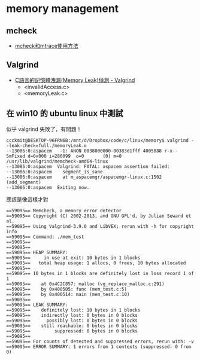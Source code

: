 # memory management

## mcheck

* [mcheck和mtrace使用方法](http://taotaocoder.blog.163.com/blog/static/200228274201182811405396/)


## Valgrind

* [C語言的記憶體洩漏(Memory Leak)偵測 - Valgrind](http://blog.yslin.tw/2014/03/c-valgrind.html)
  * <invalidAccess.c>
  * <memoryLeak.c>

## 在 win10 的 ubuntu linux 中測試

似乎 valgrind 失敗了，有問題！

```
ccckmit@DESKTOP-96FRN6B:/mnt/d/Dropbox/code/c/linux/memory$ valgrind --leak-check=full./memoryLeak.o
--13086:0:aspacem   -1: ANON 0038000000-00383d1fff 4005888 r-x-- SmFixed d=0x000 i=286099  o=0       (0) m=0 /usr/lib/valgrind/memcheck-amd64-linux
--13086:0:aspacem  Valgrind: FATAL: aspacem assertion failed:
--13086:0:aspacem    segment_is_sane
--13086:0:aspacem    at m_aspacemgr/aspacemgr-linux.c:1502 (add_segment)
--13086:0:aspacem  Exiting now.
```

應該是像這樣才對

```
==59095== Memcheck, a memory error detector
==59095== Copyright (C) 2002-2013, and GNU GPL'd, by Julian Seward et al.
==59095== Using Valgrind-3.9.0 and LibVEX; rerun with -h for copyright info
==59095== Command: ./mem_test
==59095==
==59095==
==59095== HEAP SUMMARY:
==59095==     in use at exit: 10 bytes in 1 blocks
==59095==   total heap usage: 1 allocs, 0 frees, 10 bytes allocated
==59095==
==59095== 10 bytes in 1 blocks are definitely lost in loss record 1 of 1
==59095==    at 0x4C2C857: malloc (vg_replace_malloc.c:291)
==59095==    by 0x400505: func (mem_test.c:5)
==59095==    by 0x400514: main (mem_test.c:10)
==59095==
==59095== LEAK SUMMARY:
==59095==    definitely lost: 10 bytes in 1 blocks
==59095==    indirectly lost: 0 bytes in 0 blocks
==59095==      possibly lost: 0 bytes in 0 blocks
==59095==    still reachable: 0 bytes in 0 blocks
==59095==         suppressed: 0 bytes in 0 blocks
==59095==
==59095== For counts of detected and suppressed errors, rerun with: -v
==59095== ERROR SUMMARY: 1 errors from 1 contexts (suppressed: 0 from 0)
```
